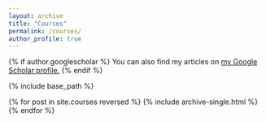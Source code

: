```yaml
---
layout: archive
title: "Courses"
permalink: /courses/
author_profile: true
---
```


{% if author.googlescholar %}
  You can also find my articles on <u><a href="{{author.googlescholar}}">my Google Scholar profile</a>.</u>
{% endif %}

{% include base_path %}

{% for post in site.courses reversed %}
  {% include archive-single.html %}
{% endfor %}
